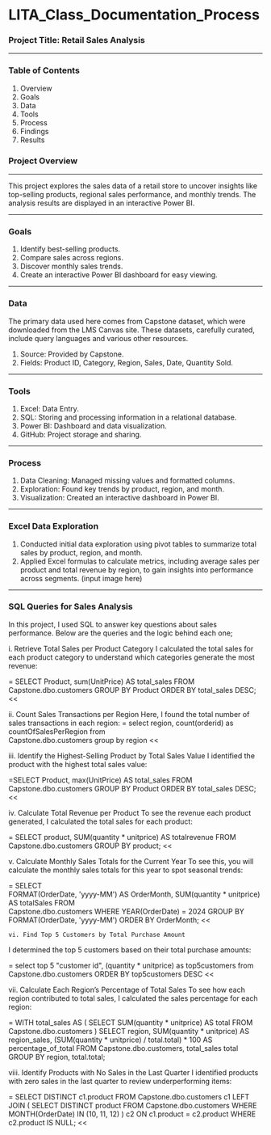# LITA_Class_Documentation_Process

### Project Title: Retail Sales Analysis
-----
### Table of Contents
1. Overview
2. Goals
3. Data
4. Tools
5. Process
6. Findings
7. Results

### Project Overview
------
This project explores the sales data of a retail store to uncover insights like top-selling products, regional sales performance, and monthly trends. 
The analysis results are displayed in an interactive Power BI.

-----
### Goals
1. Identify best-selling products.
2. Compare sales across regions.
3. Discover monthly sales trends.
4. Create an interactive Power BI dashboard for easy viewing.   
------
### Data
The primary data used here comes from Capstone dataset, which were downloaded from the LMS Canvas site. These datasets, carefully curated, include query languages and various other resources.
1. Source: Provided by Capstone.
2. Fields: Product ID, Category, Region, Sales, Date, Quantity Sold.
------
### Tools
1. Excel: Data Entry.
2. SQL: Storing and processing information in a relational database.
3. Power BI: Dashboard and data visualization.
4. GitHub: Project storage and sharing.
-------
### Process
1. Data Cleaning: Managed missing values and formatted columns.
2. Exploration: Found key trends by product, region, and month.
3. Visualization: Created an interactive dashboard in Power BI.
------
### Excel Data Exploration
1. Conducted initial data exploration using pivot tables to summarize total sales by product, region, and month.
2. Applied Excel formulas to calculate metrics, including average sales per product and total revenue by region, to gain insights into performance across segments. (input image here)
-----
### SQL Queries for Sales Analysis
In this project, I used SQL to answer key questions about sales performance. Below are the queries and the logic behind each one;

i. Retrieve Total Sales per Product Category
I calculated the total sales for each product category to understand which categories generate the most revenue:

= SELECT Product, sum(UnitPrice) AS total_sales
FROM Capstone.dbo.customers
GROUP BY Product
ORDER BY total_sales DESC; <<

ii. Count Sales Transactions per Region
Here, I found the total number of sales transactions in each region:
= select region, count(orderid) 
as countOfSalesPerRegion from  
Capstone.dbo.customers 
group by region <<

iii. Identify the Highest-Selling Product by Total Sales Value
I identified the product with the highest total sales value:

=SELECT Product, max(UnitPrice) AS total_sales
FROM Capstone.dbo.customers
GROUP BY Product
ORDER BY total_sales DESC; <<

iv. Calculate Total Revenue per Product
To see the revenue each product generated, I calculated the total sales for each product:

= SELECT 
    product, 
    SUM(quantity * unitprice) AS totalrevenue 
FROM 
    Capstone.dbo.customers
GROUP BY 
    product; <<

v. Calculate Monthly Sales Totals for the Current Year
To see this, you will calculate the monthly sales totals for this year to spot seasonal trends:

= SELECT  
    FORMAT(OrderDate, 'yyyy-MM') AS OrderMonth, 
    SUM(quantity * unitprice) AS totalSales
FROM  
    Capstone.dbo.customers
WHERE 
    YEAR(OrderDate) = 2024
GROUP BY 
    FORMAT(OrderDate, 'yyyy-MM')
ORDER BY 
    OrderMonth; <<

    vi. Find Top 5 Customers by Total Purchase Amount
I determined the top 5 customers based on their total purchase amounts:

= select top 5  "customer id", (quantity * unitprice) as top5customers from Capstone.dbo.customers ORDER BY top5customers DESC <<

vii. Calculate Each Region’s Percentage of Total Sales
To see how each region contributed to total sales, I calculated the sales percentage for each region:

= WITH total_sales AS (
    SELECT SUM(quantity * unitprice) AS total
    FROM Capstone.dbo.customers
)
SELECT region, 
       SUM(quantity * unitprice) AS region_sales,
       (SUM(quantity * unitprice) / total.total) * 100 AS percentage_of_total
FROM Capstone.dbo.customers, total_sales total
GROUP BY region, total.total;

viii. Identify Products with No Sales in the Last Quarter
I identified products with zero sales in the last quarter to review underperforming items:

= SELECT DISTINCT c1.product
FROM Capstone.dbo.customers c1
LEFT JOIN (
    SELECT DISTINCT product
    FROM Capstone.dbo.customers
    WHERE MONTH(OrderDate) IN (10, 11, 12)
) c2 ON c1.product = c2.product
WHERE c2.product IS NULL; <<






   



